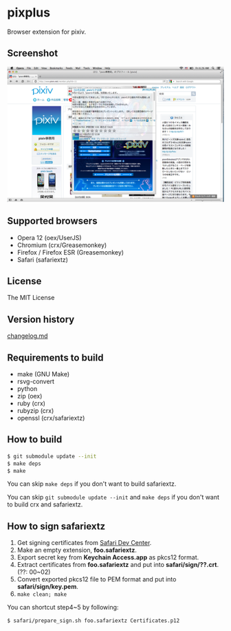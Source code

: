 pixplus
=======

Browser extension for pixiv.

## Screenshot

![Popup](screenshot/mac_opera12_popup.png)

## Supported browsers

* Opera 12 (oex/UserJS)
* Chromium (crx/Greasemonkey)
* Firefox / Firefox ESR (Greasemonkey)
* Safari (safariextz)

## License

The MIT License

## Version history

[changelog.md](changelog.md)

## Requirements to build

* make (GNU Make)
* rsvg-convert
* python
* zip (oex)
* ruby (crx)
* rubyzip (crx)
* openssl (crx/safariextz)

## How to build

```bash
$ git submodule update --init
$ make deps
$ make
```

You can skip `make deps` if you don't want to build safariextz.

You can skip `git submodule update --init` and `make deps`
if you don't want to build crx and safariextz.

## How to sign safariextz

1.  Get signing certificates from [Safari Dev Center].
1.  Make an empty extension, **foo.safariextz**.
1.  Export secret key from **Keychain Access.app** as pkcs12 format.
1.  Extract certificates from **foo.safariextz** and put into **safari/sign/??.crt**. (??: 00~02)
1.  Convert exported pkcs12 file to PEM format and put into **safari/sign/key.pem**.
1.  `make clean; make`

You can shortcut step4~5 by following:

```bash
$ safari/prepare_sign.sh foo.safariextz Certificates.p12
```

[Safari Dev Center]: https://developer.apple.com/devcenter/safari/
